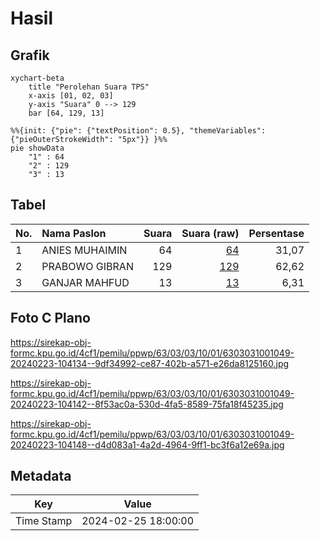 # Hasil

## Grafik

```mermaid
xychart-beta
    title "Perolehan Suara TPS"
    x-axis [01, 02, 03]
    y-axis "Suara" 0 --> 129
    bar [64, 129, 13]
```

```mermaid
%%{init: {"pie": {"textPosition": 0.5}, "themeVariables": {"pieOuterStrokeWidth": "5px"}} }%%
pie showData
    "1" : 64
    "2" : 129
    "3" : 13
```

## Tabel

| No. | Nama Paslon    | Suara | Suara (raw) | Persentase |
|:--- |:-------------- | -----:| -----------:| ----------:|
| 1   | ANIES MUHAIMIN | 64    | [64][p-1]   | 31,07      |
| 2   | PRABOWO GIBRAN | 129   | [129][p-2]  | 62,62      |
| 3   | GANJAR MAHFUD  | 13    | [13][p-3]   | 6,31       |


[p-1]: https://github.com/gigit-pemilu/pemilu-2024-63-kalimantan-selatan/blob/main/pilpres/hitung-suara/sub/63-kalimantan-selatan/sub/03-banjar/sub/03-gambut/sub/1001-gambut/sub/049-tps/sub/paslon-1.txt
[p-2]: https://github.com/gigit-pemilu/pemilu-2024-63-kalimantan-selatan/blob/main/pilpres/hitung-suara/sub/63-kalimantan-selatan/sub/03-banjar/sub/03-gambut/sub/1001-gambut/sub/049-tps/sub/paslon-2.txt
[p-3]: https://github.com/gigit-pemilu/pemilu-2024-63-kalimantan-selatan/blob/main/pilpres/hitung-suara/sub/63-kalimantan-selatan/sub/03-banjar/sub/03-gambut/sub/1001-gambut/sub/049-tps/sub/paslon-3.txt

## Foto C Plano

https://sirekap-obj-formc.kpu.go.id/4cf1/pemilu/ppwp/63/03/03/10/01/6303031001049-20240223-104134--9df34992-ce87-402b-a571-e26da8125160.jpg

https://sirekap-obj-formc.kpu.go.id/4cf1/pemilu/ppwp/63/03/03/10/01/6303031001049-20240223-104142--8f53ac0a-530d-4fa5-8589-75fa18f45235.jpg

https://sirekap-obj-formc.kpu.go.id/4cf1/pemilu/ppwp/63/03/03/10/01/6303031001049-20240223-104148--d4d083a1-4a2d-4964-9ff1-bc3f6a12e69a.jpg


## Metadata

| Key        | Value               |
| ---------- | ------------------- |
| Time Stamp | 2024-02-25 18:00:00 |



